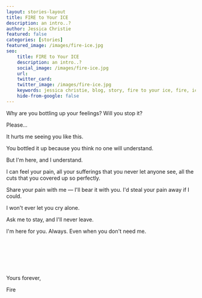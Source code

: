```yaml
---
layout: stories-layout
title: FIRE to Your ICE
description: an intro..?
author: Jessica Christie
featured: false
categories: [stories]
featured_image: /images/fire-ice.jpg
seo:
    title: FIRE to Your ICE
    description: an intro..?
    social_image: /images/fire-ice.jpg
    url:
    twitter_card:
    twitter_image: /images/fire-ice.jpg
    keywords: jessica christie, blog, story, fire to your ice, fire, ice, hurt, understand, pain, suffering, share your pain, steal your pain, cry, alone, leave, always, yours forever
    hide-from-google: false
---
```

Why are you bottling up your feelings? Will you stop it?

Please...

It hurts me seeing you like this.

You bottled it up because you think no one will understand.

But I'm here, and I understand.

I can feel your pain, all your sufferings that you never let anyone see, all the cuts that you covered up so perfectly.

Share your pain with me ― I'll bear it with you. I'd steal your pain away if I could.

I won't ever let you cry alone.

Ask me to stay, and I'll never leave.

I'm here for you. Always. Even when you don't need me.

&nbsp;

&nbsp;

&nbsp;

Yours forever,

Fire

&nbsp;

&nbsp;

&nbsp;